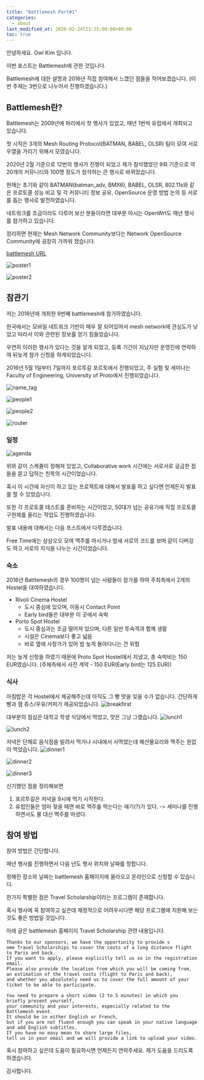 ```yaml
---
title: "Battlemesh Part#1"
categories:
  - about
last_modified_at: 2020-02-24T23:25:00:00+09:00
toc: true
---
```


안녕하세요. Owl Kim 입니다.

이번 포스트는 Battlemesh에 관한 것입니다.

Battlemesh에 대한 설명과 2016년 직접 참여해서 느꼈던 점들을 적어보겠습니다.
(이번 주제는 3번으로 나누어서 진행하겠습니다.)

## Battlemesh란?
Battlemesh는 2009년에 파리에서 첫 행사가 있었고, 매년 1번씩 유럽에서 개최되고 있습니다.

첫 시작은 3개의 Mesh Routing Protocol(BATMAN, BABEL, OLSR) 팀이 모여 서로 우열을 가리기 위해서 모였습니다.

2020년 2월 기준으로 12번의 행사가 진행이 되었고 제가 참석했었던 9회 기준으로 약 20개의 커뮤니티와 100명 정도가 참석하는 큰 행사로 바뀌었습니다.

현재는 초기와 같이 BATMAN(batman_adv, BMX6), BABEL, OLSR, 802.11s와 같은 프로토콜 성능 비교 및
각 커뮤니티 정보 공유, OpenSource 운영 방법 논의 등 서로를 돕는 행사로 발전하였습니다.

네트워크를 조금이라도 다루어 보신 분들이라면 대부분 아시는 OpenWrt도 매년 행사를 참가하고 있습니다.

정리하면 현재는 Mesh Network Community보다는 Network OpenSource Community에 굉장히 가까워 졌습니다.

[battlemesh URL](https://battlemesh.org/)

![poster1](/assets/images/first_page/battlemesh_poster1.png)

![poster2](/assets/images/first_page/battlemesh_poster2.png)


## 참관기
저는 2016년에 개최한 9번째 battlemesh에 참가하였습니다.

한국에서는 모바일 네트워크 기반이 매우 잘 되어있어서 mesh network에 관심도가 낮았고 따라서 이와 관련된 정보를 얻기 힘들었습니다.

우연히 이러한 행사가 있다는 것을 알게 되었고, 등록 기간이 지났지만 운영진에 연락하여 뒤늦게 참가 신청을 하게되었습니다.

2016년 5월 1일부터 7일까지 포르투갈 포르토에서 진행되었고, 주 실험 및 세미나는 Faculty of Engineering, University of Proto에서 진행되었습니다.

![name_tag](/assets/images/first_page/name_tag.jpeg)

![people1](/assets/images/first_page/people1.JPG)

![people2](/assets/images/first_page/people2.JPG)

![router](/assets/images/first_page/router.JPG)

### 일정
![agenda](/assets/images/first_page/WBMv9_Agenda.png)

위와 같이 스케쥴이 정해져 있었고, Collaborative work 시간에는 서로서로 궁금한 점들을 묻고 답하는 친목의 시간이었습니다.

혹시 이 시간에 자신이 하고 있는 프로젝트에 대해서 발표를 하고 싶다면 언제든지 발표를 할 수 있었습니다.

또한 각 프로토콜 테스트를 준비하는 시간이었고, 50대가 넘는 공유기에 직접 프로토콜 구현체를 올리는 작업도 진행하였습니다.

발표 내용에 대해서는 다음 프스트에서 다루겠습니다.

Free Time에는 삼삼오오 모여 맥주를 마시거나 밤새 서로의 코드를 보며 같이 디버깅도 하고 서로의 지식을 나누는 시간이었습니다.

### 숙소
2016년 Battlemesh의 경우 100명이 넘는 사람들이 참가를 하여 주최측에서 2개의 Hostel을 대여하였습니다.

+ Rivoli Cinema Hostel
  + 도시 중심에 있으며, 이동시 Contact Point
  + Early bird들은 대부분 이 곳에서 숙박
+ Porto Spot Hostel
  + 도시 중심과는 조금 떨어져 있으며, 다른 일반 투숙객과 함께 생활
  + 시설은 Cinema보다 좋고 넓음
  + 바로 옆에 사창가가 있어 밤 늦게 돌아다니는 건 위험

저는 늦게 신청을 하였기 때문에 Proto Spot Hostel에서 지냈고, 총 숙박비는 150 EUR였습니다.
(주체측에서 사전 계약 - 150 EUR(Early bird는 125 EUR))

### 식사
아침밥은 각 Hostel에서 제공해주는데 아직도 그 빵 맛을 잊을 수가 없습니다.
간단하게 빵과 잼 쥬스/우유/커피가 제공되었습니다.
![breakfirst](/assets/images/first_page/breakfirst1.JPG)

대부분의 점심은 대학교 학생 식당에서 먹었고, 맛은 그냥 그랬습니다.
![lunch1](/assets/images/first_page/lunch1.JPG) 

![lunch2](/assets/images/first_page/lunch2.JPG)

저녁은 단체로 음식점을 빌려서 먹거나 시내에서 사먹었는데 해산물요리와 맥주는 원없이 먹었습니다.
![dinner1](/assets/images/first_page/dinner1.JPG)

![dinner2](/assets/images/first_page/dinner2.JPG)

![dinner3](/assets/images/first_page/dinner3.JPG)

신기했던 점을 정리해보면
1. 포르투갈은 저녁을 9시에 먹기 시작한다.
2. 유럽인들은 엄마 젖을 떼면 바로 맥주를 먹는다는 얘기(?)가 있다. -> 세미나를 진행하면서도 물 대신 맥주를 마셨다.

## 참여 방법
참여 방법은 간단합니다.

매년 행사를 진행하면서 다음 년도 행사 위치와 날짜를 정합니다.

정해진 장소와 날짜는 battlemesh 홈페이지에 올라오고 온라인으로 신청할 수 있습니다.

한가지 특별한 점은 Travel Scholarship이라는 프로그램이 존재합니다.

혹시 행사에 꼭 참여하고 싶은데 재정적으로 어려우시다면 해당 프로그램에 지원해 보는 것도 좋은 방법일 것입니다.

아래 글은 battlemesh 홈페이지 Travel Scholarship 관련 내용입니다.
```
Thanks to our sponsors, we have the opportunity to provide s
ome Travel Scholarships to cover the costs of a long distance flight to Paris and back. 
If you want to apply, please explicitly tell us so in the registration email. 
Please also provide the location from which you will be coming from, 
an estimation of the travel costs (flight to Paris and back), 
and whether you absolutely need us to cover the full amount of your ticket to be able to participate.

You need to prepare a short video (2 to 5 minutes) in which you briefly present yourself, 
your community and your interests, especially related to the Battlemesh event. 
It should be in either English or French, 
but if you are not fluent enough you can speak in your native language and add English subtitles. 
If you have no easy mean to share large files, 
tell us in your email and we will provide a link to upload your video.
```

혹시 참여하고 싶은데 도움이 필요하시면 언제든지 연락주세요. 제가 도움을 드리도록 하겠습니다.

감사합니다.